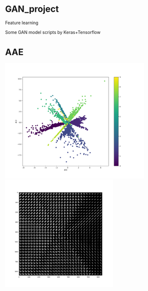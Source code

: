 # GAN_project
Feature learning


Some GAN model scripts by Keras+Tensorflow

# AAE

<p float="left">
  <img src="https://github.com/kent00714/GAN_project/blob/master/AAE/test_feature.png" width="450" />
  <img src="https://github.com/kent00714/GAN_project/blob/master/AAE/reconstruction.png" width="350" /> 
</p>
